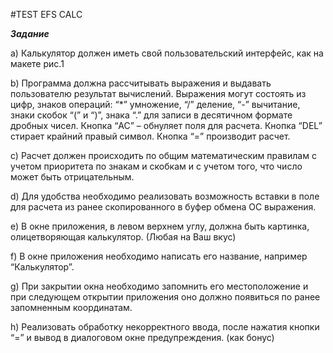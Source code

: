 #TEST EFS CALC

***Задание***


a)	Калькулятор должен иметь свой пользовательский интерфейс, как на макете рис.1

b)	Программа должна рассчитывать выражения и выдавать пользователю результат вычислений. Выражения могут состоять из цифр, знаков операций: “*” умножение, “/” деление, “-” вычитание, знаки скобок “(” и “)”, знака “.” для записи в десятичном формате дробных чисел. Кнопка “AC” – обнуляет поля для расчета. Кнопка “DEL” стирает крайний правый символ. Кнопка “=” производит расчет.

c)	Расчет должен происходить по общим математическим правилам с учетом приоритета по знакам и скобкам и с учетом того, что число может быть отрицательным.

d)	Для удобства необходимо реализовать возможность вставки в поле для расчета из ранее скопированного в буфер обмена ОС выражения.

e)	В окне приложения, в левом верхнем углу, должна быть картинка, олицетворяющая калькулятор. (Любая на Ваш вкус)

f)	В окне приложения необходимо написать его название, например “Калькулятор”.

g)	При закрытии окна необходимо запомнить его местоположение и при следующем открытии приложения оно должно появиться по ранее запомненным координатам.

h)	Реализовать обработку некорректного ввода, после нажатия кнопки “=” и вывод в диалоговом окне предупреждения. (как бонус)
